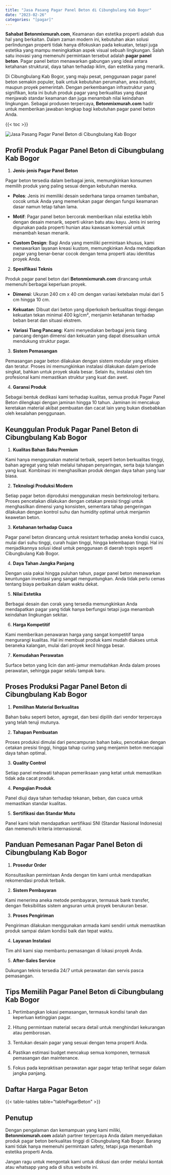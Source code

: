 ```yaml
---
title: "Jasa Pasang Pagar Panel Beton di Cibungbulang Kab Bogor"
date: "2023-02-26"
categories: "[pagar]"
---
```


**Sahabat Betonmixmurah.com**, Keamanan dan estetika properti adalah dua hal yang berkaitan. Dalam zaman modern ini, kebutuhan akan solusi perlindungan properti tidak hanya difokuskan pada kekuatan, tetapi juga estetika yang mampu meningkatkan aspek visual sebuah lingkungan. Salah satu inovasi yang memenuhi permintaan tersebut adalah **pagar panel beton**. Pagar panel beton menawarkan gabungan yang ideal antara ketahanan struktural, daya tahan terhadap iklim, dan estetika yang menarik.  

Di Cibungbulang Kab Bogor, yang maju pesat, penggunaan pagar panel beton semakin populer, baik untuk kebutuhan perumahan, area industri, maupun proyek pemerintah. Dengan perkembangan infrastruktur yang signifikan, kota ini butuh produk pagar yang berkualitas yang dapat menjawab standar keamanan dan juga menambah nilai keindahan lingkungan. Sebagai produsen terpercaya, **Betonmixmurah.com** hadir untuk memberikan jawaban lengkap bagi kebutuhan pagar panel beton Anda.

{{< toc >}}

![Jasa Pasang Pagar Panel Beton di Cibungbulang Kab Bogor](/images/pagar/pagar-beton-05.jpg)

## Profil Produk Pagar Panel Beton di Cibungbulang Kab Bogor

1. **Jenis-jenis Pagar Panel Beton**  

Pagar beton tersedia dalam berbagai jenis, memungkinkan konsumen memilih produk yang paling sesuai dengan kebutuhan mereka.  

- **Polos**: Jenis ini memiliki desain sederhana tanpa ornamen tambahan, cocok untuk Anda yang memerlukan pagar dengan fungsi keamanan dasar namun tetap tahan lama.  

- **Motif**: Pagar panel beton bercorak memberikan nilai estetika lebih dengan desain menarik, seperti ukiran batu atau kayu. Jenis ini sering digunakan pada properti hunian atau kawasan komersial untuk menambah kesan menarik.  

- **Custom Design**: Bagi Anda yang memiliki permintaan khusus, kami menawarkan layanan kreasi kustom, memungkinkan Anda mendapatkan pagar yang benar-benar cocok dengan tema properti atau identitas proyek Anda.  

2. **Spesifikasi Teknis**  

Produk pagar panel beton dari **Betonmixmurah.com** dirancang untuk memenuhi berbagai keperluan proyek.  

- **Dimensi**: Ukuran 240 cm x 40 cm dengan variasi ketebalan mulai dari 5 cm hingga 10 cm.  

- **Kekuatan**: Dibuat dari beton yang diperkokoh berkualitas tinggi dengan kekuatan tekan minimal 400 kg/cm², menjamin ketahanan terhadap beban berat dan situasi ekstrem.  

- **Variasi Tiang Pancang**: Kami menyediakan berbagai jenis tiang pancang dengan dimensi dan kekuatan yang dapat disesuaikan untuk mendukung struktur pagar.  

3. **Sistem Pemasangan**  

Pemasangan pagar beton dilakukan dengan sistem modular yang efisien dan teratur. Proses ini memungkinkan instalasi dilakukan dalam periode singkat, bahkan untuk proyek skala besar. Selain itu, instalasi oleh tim profesional kami memastikan struktur yang kuat dan awet.  

4. **Garansi Produk**  

Sebagai bentuk dedikasi kami terhadap kualitas, semua produk Pagar Panel Beton dilengkapi dengan jaminan hingga 10 tahun. Jaminan ini mencakup keretakan material akibat pembuatan dan cacat lain yang bukan disebabkan oleh kesalahan penggunaan.

## Keunggulan Produk Pagar Panel Beton di Cibungbulang Kab Bogor 

1. **Kualitas Bahan Baku Premium**  

Kami hanya menggunakan material terbaik, seperti beton berkualitas tinggi, bahan agregat yang telah melalui tahapan penyaringan, serta baja tulangan yang kuat. Kombinasi ini menghasilkan produk dengan daya tahan yang luar biasa.  

2. **Teknologi Produksi Modern**  

Setiap pagar beton diproduksi menggunakan mesin berteknologi terbaru. Proses pencetakan dilakukan dengan cetakan presisi tinggi untuk menghasilkan dimensi yang konsisten, sementara tahap pengeringan dilakukan dengan kontrol suhu dan humidity optimal untuk menjamin keawetan beton.  

3. **Ketahanan terhadap Cuaca**  

Pagar panel beton dirancang untuk resistant terhadap aneka kondisi cuaca, mulai dari suhu tinggi, curah hujan tinggi, hingga kelembapan tinggi. Hal ini menjadikannya solusi ideal untuk penggunaan di daerah tropis seperti Cibungbulang Kab Bogor.  

4. **Daya Tahan Jangka Panjang**  

Dengan usia pakai hingga puluhan tahun, pagar panel beton menawarkan keuntungan investasi yang sangat menguntungkan. Anda tidak perlu cemas tentang biaya perbaikan dalam waktu dekat.  

5. **Nilai Estetika**  

Berbagai desain dan corak yang tersedia memungkinkan Anda mendapatkan pagar yang tidak hanya berfungsi tetapi juga menambah keindahan lingkungan sekitar.  

6. **Harga Kompetitif**  

Kami memberikan penawaran harga yang sangat kompetitif tanpa mengurangi kualitas. Hal ini membuat produk kami mudah diakses untuk beraneka kalangan, mulai dari proyek kecil hingga besar.  

7. **Kemudahan Perawatan**  

Surface beton yang licin dan anti-jamur memudahkan Anda dalam proses perawatan, sehingga pagar selalu tampak baru.

## Proses Produksi Pagar Panel Beton di Cibungbulang Kab Bogor

1. **Pemilihan Material Berkualitas**  

Bahan baku seperti beton, agregat, dan besi dipilih dari vendor terpercaya yang telah teruji mutunya.

2. **Tahapan Pembuatan**  

Proses produksi dimulai dari pencampuran bahan baku, pencetakan dengan cetakan presisi tinggi, hingga tahap curing yang menjamin beton mencapai daya tahan optimal.

3. **Quality Control**  

Setiap panel melewati tahapan pemeriksaan yang ketat untuk memastikan tidak ada cacat produk.

4. **Pengujian Produk**  

Panel diuji daya tahan terhadap tekanan, beban, dan cuaca untuk memastikan standar kualitas.

5. **Sertifikasi dan Standar Mutu**  

Panel kami telah mendapatkan sertifikasi SNI (Standar Nasional Indonesia) dan memenuhi kriteria internasional.

## Panduan Pemesanan Pagar Panel Beton di Cibungbulang Kab Bogor

1. **Prosedur Order**  

Konsultasikan permintaan Anda dengan tim kami untuk mendapatkan rekomendasi produk terbaik.

2. **Sistem Pembayaran**  

Kami menerima aneka metode pembayaran, termasuk bank transfer, dengan fleksibilitas sistem angsuran untuk proyek berukuran besar.

3. **Proses Pengiriman**  

Pengiriman dilakukan menggunakan armada kami sendiri untuk memastikan produk sampai dalam kondisi baik dan tepat waktu.

4. **Layanan Instalasi**  

Tim ahli kami siap membantu pemasangan di lokasi proyek Anda.

5. **After-Sales Service**  

Dukungan teknis tersedia 24/7 untuk perawatan dan servis pasca pemasangan.

## Tips Memilih Pagar Panel Beton di Cibungbulang Kab Bogor

1. Pertimbangkan lokasi pemasangan, termasuk kondisi tanah dan keperluan ketinggian pagar.  

2. Hitung permintaan material secara detail untuk menghindari kekurangan atau pemborosan.  

3. Tentukan desain pagar yang sesuai dengan tema properti Anda.  

4. Pastikan estimasi budget mencakup semua komponen, termasuk pemasangan dan maintenance.  

5. Fokus pada kepraktisan perawatan agar pagar tetap terlihat segar dalam jangka panjang.

## Daftar Harga Pagar Beton

{{< table-tables table="tablePagarBeton" >}}

## Penutup

Dengan pengalaman dan kemampuan yang kami miliki, **Betonmixmurah.com** adalah partner terpercaya Anda dalam menyediakan produk pagar beton berkualitas tinggi di Cibungbulang Kab Bogor. Barang kami tidak hanya memenuhi permintaan safety, tetapi juga menambah estetika properti Anda.  

Jangan ragu untuk mengontak kami untuk diskusi dan order melalui kontak atau whatsapp yang ada di situs website ini.